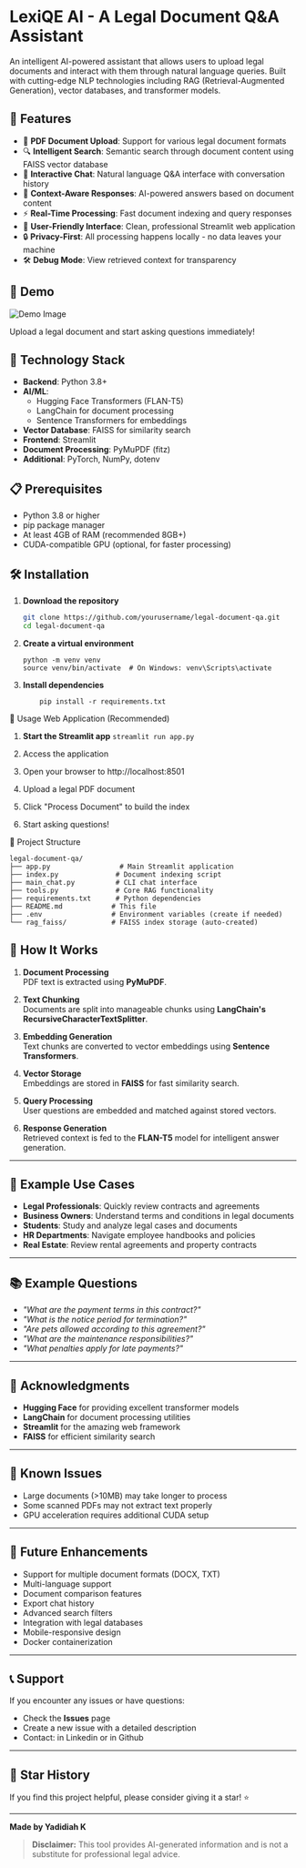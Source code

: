 # LexiQE AI - A Legal Document Q&A Assistant

An intelligent AI-powered assistant that allows users to upload legal documents and interact with them through natural language queries. Built with cutting-edge NLP technologies including RAG (Retrieval-Augmented Generation), vector databases, and transformer models.

## 🎯 Features

- 📄 **PDF Document Upload**: Support for various legal document formats
- 🔍 **Intelligent Search**: Semantic search through document content using FAISS vector database
- 💬 **Interactive Chat**: Natural language Q&A interface with conversation history
- 🧠 **Context-Aware Responses**: AI-powered answers based on document content
- ⚡ **Real-Time Processing**: Fast document indexing and query responses
- 🎨 **User-Friendly Interface**: Clean, professional Streamlit web application
- 🔒 **Privacy-First**: All processing happens locally - no data leaves your machine
- 🛠️ **Debug Mode**: View retrieved context for transparency

## 🚀 Demo

![Demo Image](image_url)

Upload a legal document and start asking questions immediately!

## 🔧 Technology Stack

- **Backend**: Python 3.8+
- **AI/ML**:
  - Hugging Face Transformers (FLAN-T5)
  - LangChain for document processing
  - Sentence Transformers for embeddings
- **Vector Database**: FAISS for similarity search
- **Frontend**: Streamlit
- **Document Processing**: PyMuPDF (fitz)
- **Additional**: PyTorch, NumPy, dotenv

## 📋 Prerequisites

- Python 3.8 or higher
- pip package manager
- At least 4GB of RAM (recommended 8GB+)
- CUDA-compatible GPU (optional, for faster processing)

## 🛠️ Installation

1. **Download the repository**

   ```bash
   git clone https://github.com/yourusername/legal-document-qa.git
   cd legal-document-qa
   ```
2. **Create a virtual environment**
   ```
   python -m venv venv
   source venv/bin/activate  # On Windows: venv\Scripts\activate
   ```
4. **Install dependencies**
    ```
        pip install -r requirements.txt
    ```



🚀 Usage
Web Application (Recommended)

1. **Start the Streamlit app**
      ``` streamlit run app.py ```
   
3. Access the application

4. Open your browser to http://localhost:8501

5. Upload a legal PDF document

6. Click "Process Document" to build the index

7. Start asking questions!

📁 Project Structure

  ```
  legal-document-qa/
  ├── app.py                 # Main Streamlit application
  ├── index.py              # Document indexing script
  ├── main_chat.py          # CLI chat interface
  ├── tools.py              # Core RAG functionality
  ├── requirements.txt      # Python dependencies
  ├── README.md            # This file
  ├── .env                 # Environment variables (create if needed)
  └── rag_faiss/           # FAISS index storage (auto-created)
  
  ```
## 🔄 How It Works

1. **Document Processing**  
   PDF text is extracted using **PyMuPDF**.

2. **Text Chunking**  
   Documents are split into manageable chunks using **LangChain's RecursiveCharacterTextSplitter**.

3. **Embedding Generation**  
   Text chunks are converted to vector embeddings using **Sentence Transformers**.

4. **Vector Storage**  
   Embeddings are stored in **FAISS** for fast similarity search.

5. **Query Processing**  
   User questions are embedded and matched against stored vectors.

6. **Response Generation**  
   Retrieved context is fed to the **FLAN-T5** model for intelligent answer generation.

---

## 🎯 Example Use Cases

- **Legal Professionals**: Quickly review contracts and agreements  
- **Business Owners**: Understand terms and conditions in legal documents  
- **Students**: Study and analyze legal cases and documents  
- **HR Departments**: Navigate employee handbooks and policies  
- **Real Estate**: Review rental agreements and property contracts  

---

## 📚 Example Questions

- *"What are the payment terms in this contract?"*  
- *"What is the notice period for termination?"*  
- *"Are pets allowed according to this agreement?"*  
- *"What are the maintenance responsibilities?"*  
- *"What penalties apply for late payments?"*

---

## 🙏 Acknowledgments

- **Hugging Face** for providing excellent transformer models  
- **LangChain** for document processing utilities  
- **Streamlit** for the amazing web framework  
- **FAISS** for efficient similarity search  

---

## 🐛 Known Issues

- Large documents (>10MB) may take longer to process  
- Some scanned PDFs may not extract text properly  
- GPU acceleration requires additional CUDA setup  

---

## 🔮 Future Enhancements

- Support for multiple document formats (DOCX, TXT)  
- Multi-language support  
- Document comparison features  
- Export chat history  
- Advanced search filters  
- Integration with legal databases  
- Mobile-responsive design  
- Docker containerization  

---

## 📞 Support

If you encounter any issues or have questions:

- Check the **Issues** page  
- Create a new issue with a detailed description  
- Contact: in Linkedin or in Github

---

## 🌟 Star History

If you find this project helpful, please consider giving it a star! ⭐

---

**Made by Yadidiah K**

> **Disclaimer:** This tool provides AI-generated information and is not a substitute for professional legal advice.


